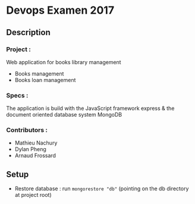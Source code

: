 # Devops Examen 2017

## Description
### Project :
Web application for books library management 
- Books management
- Books loan management

### Specs :
The application is build with the JavaScript framework express & the document oriented database system MongoDB

### Contributors :
- Mathieu Nachury
- Dylan Pheng
- Arnaud Frossard

## Setup
- Restore database : run `mongorestore "db"` (pointing on the db directory at project root) 

